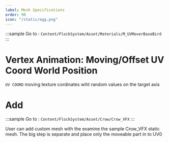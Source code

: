 ```yaml
---
label: Mesh Specifications
order: 90
icon: "/static/egg.png"
---
```


<style>
    .sample {
        text-align: center;
        color: #1956AF;
        border-radius: 10px;
        background-color: #ffb300;
        border: 1px solid #1956AF;
        padding-top: 20px;
        margin-bottom: 20px;
    }
</style>


:::sample
 Go to :  `Content/FlockSystem/Asset/Materials/M_UVMoverBaseBird`
:::

# Vertex Animation: Moving/Offset UV Coord World Position

`UV COORD` 
moving texture cordinates wiht random values on the target axis

# Add

:::sample
 Go to :  `Content/FlockSystem/Asset/Crow/Crow_VFX`
:::

User can add custom mesh with the examine the sample Crow_VFX static mesh. The big step is separate and place only the moveable part in to UV0